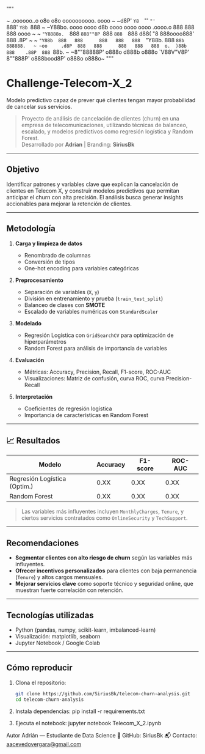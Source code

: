 """

~ .oooooo..o  o8o            o8o                          oooooooooo.  oooo       ~
~d8P'    `Y8  `"'            `"'                          `888'   `Y8b `888       ~
~Y88bo.      oooo  oooo d8b oooo  oooo  oooo   .oooo.o     888     888  888  oooo ~
~ `"Y8888o.  `888  `888""8P `888  `888  `888  d88(  "8     888oooo888'  888 .8P'  ~
~     `"Y88b  888   888      888   888   888  `"Y88b.      888    `88b  888888.   ~
~oo     .d8P  888   888      888   888   888  o.  )88b     888    .88P  888 `88b. ~
~8""88888P'  o888o d888b    o888o  `V88V"V8P' 8""888P'    o888bood8P'  o888o o888o~
"""

# Challenge-Telecom-X_2
Modelo predictivo capaz de prever qué clientes tengan mayor probabilidad de cancelar sus servicios.


> Proyecto de análisis de cancelación de clientes (churn) en una empresa de telecomunicaciones, utilizando técnicas de balanceo, escalado, y modelos predictivos como regresión logística y Random Forest.  
> Desarrollado por **Adrian** | Branding: **SiriusBk**

---

## Objetivo

Identificar patrones y variables clave que explican la cancelación de clientes en Telecom X, y construir modelos predictivos que permitan anticipar el churn con alta precisión. El análisis busca generar insights accionables para mejorar la retención de clientes.

---

## Metodología

1. **Carga y limpieza de datos**
   - Renombrado de columnas
   - Conversión de tipos
   - One-hot encoding para variables categóricas

2. **Preprocesamiento**
   - Separación de variables (`X`, `y`)
   - División en entrenamiento y prueba (`train_test_split`)
   - Balanceo de clases con **SMOTE**
   - Escalado de variables numéricas con `StandardScaler`

3. **Modelado**
   - Regresión Logística con `GridSearchCV` para optimización de hiperparámetros
   - Random Forest para análisis de importancia de variables

4. **Evaluación**
   - Métricas: Accuracy, Precision, Recall, F1-score, ROC-AUC
   - Visualizaciones: Matriz de confusión, curva ROC, curva Precision-Recall

5. **Interpretación**
   - Coeficientes de regresión logística
   - Importancia de características en Random Forest

---

## 📈 Resultados

| Modelo                        | Accuracy | F1-score | ROC-AUC |
|------------------------------|----------|----------|---------|
| Regresión Logística (Optim.) | 0.XX     | 0.XX     | 0.XX    |
| Random Forest                | 0.XX     | 0.XX     | 0.XX    |

> Las variables más influyentes incluyen `MonthlyCharges`, `Tenure`, y ciertos servicios contratados como `OnlineSecurity` y `TechSupport`.

---

## Recomendaciones

- **Segmentar clientes con alto riesgo de churn** según las variables más influyentes.
- **Ofrecer incentivos personalizados** para clientes con baja permanencia (`Tenure`) y altos cargos mensuales.
- **Mejorar servicios clave** como soporte técnico y seguridad online, que muestran fuerte correlación con retención.

---

## Tecnologías utilizadas

- Python (pandas, numpy, scikit-learn, imbalanced-learn)
- Visualización: matplotlib, seaborn
- Jupyter Notebook / Google Colab

---

## Cómo reproducir
1. Clona el repositorio:
   ```bash
   git clone https://github.com/SiriusBk/telecom-churn-analysis.git
   cd telecom-churn-analysis
2. 	Instala dependencias:
    pip install -r requirements.txt

3. 	Ejecuta el notebook:
   jupyter notebook Telecom_X_2.ipynb


Autor
Adrián — Estudiante de Data Science
🔗 GitHub: SiriusBk
📬 Contacto: aacevedovergara@gmail.com
